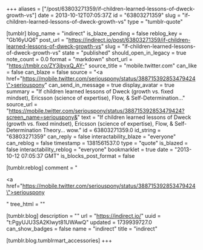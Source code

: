 +++
aliases = ["/post/63803271359/if-children-learned-lessons-of-dweck-growth-vs"]
date = 2013-10-12T07:05:37Z
id = "63803271359"
slug = "if-children-learned-lessons-of-dweck-growth-vs"
type = "tumblr-quote"

[tumblr]
blog_name = "indirect"
is_blaze_pending = false
reblog_key = "Gb16yUQ6"
post_url = "https://indirect.io/post/63803271359/if-children-learned-lessons-of-dweck-growth-vs"
slug = "if-children-learned-lessons-of-dweck-growth-vs"
state = "published"
should_open_in_legacy = true
note_count = 0.0
format = "markdown"
short_url = "https://tmblr.co/ZY3jbyxQ_AY-"
source_title = "mobile.twitter.com"
can_like = false
can_blaze = false
source = "<a href=\"https://mobile.twitter.com/seriouspony/status/388715392853479424\">seriouspony</a>"
can_send_in_message = true
display_avatar = true
summary = "If children learned lessons of Dweck (growth vs. fixed mindset), Ericsson (science of expertise), Flow, & Self-Determination..."
source_url = "https://mobile.twitter.com/seriouspony/status/388715392853479424?screen_name=seriouspony&"
text = "If children learned lessons of Dweck (growth vs. fixed mindset), Ericsson (science of expertise), Flow, &amp; Self-Determination Theory&hellip; wow."
id = 63803271359.0
id_string = "63803271359"
can_reply = false
interactability_blaze = "everyone"
can_reblog = false
timestamp = 1381561537.0
type = "quote"
is_blazed = false
interactability_reblog = "everyone"
bookmarklet = true
date = "2013-10-12 07:05:37 GMT"
is_blocks_post_format = false

[tumblr.reblog]
comment = "<p><a href=\"https://mobile.twitter.com/seriouspony/status/388715392853479424\">seriouspony</a></p>"
tree_html = ""

[tumblr.blog]
description = ""
url = "https://indirect.io/"
uuid = "t:PgyUJU3SA2Klwyt81UWAwQ"
updated = 1739939727.0
can_show_badges = false
name = "indirect"
title = "indirect"

[tumblr.blog.tumblrmart_accessories]
+++
